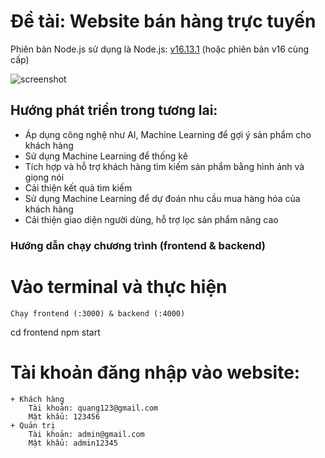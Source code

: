 # Đề tài: Website bán hàng trực tuyến

Phiên bản Node.js sử dụng là Node.js: [v16.13.1](https://nodejs.org/dist/v16.13.1/node-v16.13.1-x86.msi) (hoặc phiên bản v16 cùng cấp)

![screenshot](https://github.com/quangtran/DoAnChuyenNganh/master/frontend/public/images/home.PNG)

## Hướng phát triển trong tương lai:
-	Áp dụng công nghệ như AI, Machine Learning để gợi ý sản phẩm cho khách hàng
-	Sử dụng Machine Learning để thống kê
-	Tích hợp và hỗ trợ khách hàng tìm kiếm sản phẩm bằng hình ảnh và giọng nói
-	Cải thiện kết quả tìm kiếm
-	Sử dụng Machine Learning để dự đoán nhu cầu mua hàng hóa của khách hàng
-	Cải thiện giao diện người dùng, hỗ trợ lọc sản phẩm nâng cao


### Hướng dẫn chạy chương trình (frontend & backend)
<h1>Vào terminal và thực hiện</h1>

	Chạy frontend (:3000) & backend (:4000)
cd frontend
npm start


# Tài khoản đăng nhập vào website:
```
+ Khách hàng
	Tài khoản: quang123@gmail.com
	Mật khẩu: 123456
+ Quản trị
	Tài khoản: admin@gmail.com
	Mật khẩu: admin12345
```
